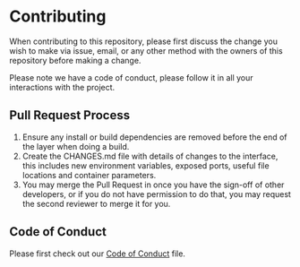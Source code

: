 # Contributing

When contributing to this repository, please first discuss the change you wish to make via issue,
email, or any other method with the owners of this repository before making a change. 

Please note we have a code of conduct, please follow it in all your interactions with the project.

## Pull Request Process

1. Ensure any install or build dependencies are removed before the end of the layer when doing a 
   build.
2. Create the CHANGES.md file with details of changes to the interface, this includes new environment 
   variables, exposed ports, useful file locations and container parameters.
3. You may merge the Pull Request in once you have the sign-off of other developers, or if you 
   do not have permission to do that, you may request the second reviewer to merge it for you.

## Code of Conduct

Please first check out our [Code of Conduct](https://github.com/Cezary924/Telegram-Bot/blob/master/CODE_OF_CONDUCT.md) file.
